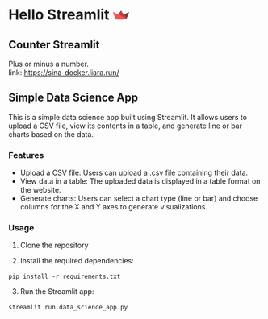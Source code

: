 # Hello Streamlit ![alt text](image.png)

## Counter Streamlit

Plus or minus a number.<br>
link: https://sina-docker.liara.run/

## Simple Data Science App

This is a simple data science app built using Streamlit. It allows users to upload a CSV file, view its contents in a table, and generate line or bar charts based on the data.

### Features

- Upload a CSV file: Users can upload a .csv file containing their data.
- View data in a table: The uploaded data is displayed in a table format on the website.
- Generate charts: Users can select a chart type (line or bar) and choose columns for the X and Y axes to generate visualizations.

### Usage

1. Clone the repository

2. Install the required dependencies:

```
pip install -r requirements.txt
```

3. Run the Streamlit app:

```
streamlit run data_science_app.py
```
